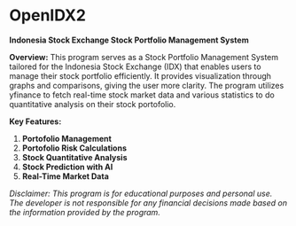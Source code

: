 # OpenIDX2

**Indonesia Stock Exchange Stock Portfolio Management System**

**Overview:**
This program serves as a Stock Portfolio Management System tailored for the Indonesia Stock Exchange (IDX) that enables users to manage their stock portfolio efficiently. It provides visualization through graphs and comparisons, giving the user more clarity. The program utilizes yfinance to fetch real-time stock market data and various statistics to do quantitative analysis on their stock portofolio.

**Key Features:**

1. **Portofolio Management**
2. **Portofolio Risk Calculations**
3. **Stock Quantitative Analysis**
4. **Stock Prediction with AI**
5. **Real-Time Market Data**

*Disclaimer: This program is for educational purposes and personal use. The developer is not responsible for any financial decisions made based on the information provided by the program.*
